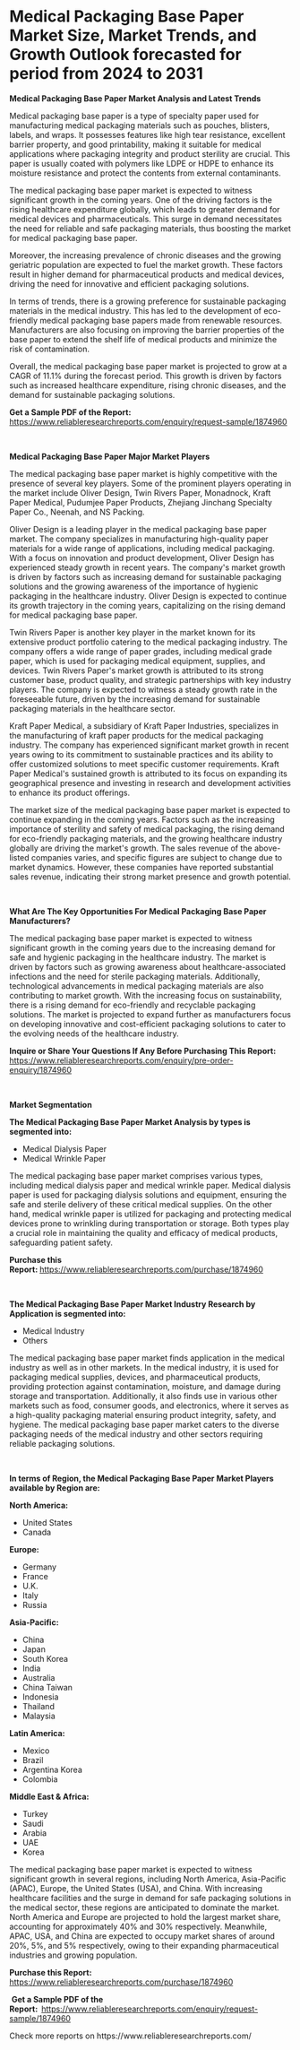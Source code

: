 <p><h1>Medical Packaging Base Paper Market Size, Market Trends, and Growth Outlook forecasted for period from 2024 to 2031</h1></p><p><strong>Medical Packaging Base Paper Market Analysis and Latest Trends</strong></p>
<p><p>Medical packaging base paper is a type of specialty paper used for manufacturing medical packaging materials such as pouches, blisters, labels, and wraps. It possesses features like high tear resistance, excellent barrier property, and good printability, making it suitable for medical applications where packaging integrity and product sterility are crucial. This paper is usually coated with polymers like LDPE or HDPE to enhance its moisture resistance and protect the contents from external contaminants.</p><p>The medical packaging base paper market is expected to witness significant growth in the coming years. One of the driving factors is the rising healthcare expenditure globally, which leads to greater demand for medical devices and pharmaceuticals. This surge in demand necessitates the need for reliable and safe packaging materials, thus boosting the market for medical packaging base paper.</p><p>Moreover, the increasing prevalence of chronic diseases and the growing geriatric population are expected to fuel the market growth. These factors result in higher demand for pharmaceutical products and medical devices, driving the need for innovative and efficient packaging solutions.</p><p>In terms of trends, there is a growing preference for sustainable packaging materials in the medical industry. This has led to the development of eco-friendly medical packaging base papers made from renewable resources. Manufacturers are also focusing on improving the barrier properties of the base paper to extend the shelf life of medical products and minimize the risk of contamination.</p><p>Overall, the medical packaging base paper market is projected to grow at a CAGR of 11.1% during the forecast period. This growth is driven by factors such as increased healthcare expenditure, rising chronic diseases, and the demand for sustainable packaging solutions.</p></p>
<p><strong>Get a Sample PDF of the Report:&nbsp;</strong> <a href="https://www.reliableresearchreports.com/enquiry/request-sample/1874960">https://www.reliableresearchreports.com/enquiry/request-sample/1874960</a></p>
<p>&nbsp;</p>
<p><strong>Medical Packaging Base Paper Major Market Players</strong></p>
<p><p>The medical packaging base paper market is highly competitive with the presence of several key players. Some of the prominent players operating in the market include Oliver Design, Twin Rivers Paper, Monadnock, Kraft Paper Medical, Pudumjee Paper Products, Zhejiang Jinchang Specialty Paper Co., Neenah, and NS Packing.</p><p>Oliver Design is a leading player in the medical packaging base paper market. The company specializes in manufacturing high-quality paper materials for a wide range of applications, including medical packaging. With a focus on innovation and product development, Oliver Design has experienced steady growth in recent years. The company's market growth is driven by factors such as increasing demand for sustainable packaging solutions and the growing awareness of the importance of hygienic packaging in the healthcare industry. Oliver Design is expected to continue its growth trajectory in the coming years, capitalizing on the rising demand for medical packaging base paper.</p><p>Twin Rivers Paper is another key player in the market known for its extensive product portfolio catering to the medical packaging industry. The company offers a wide range of paper grades, including medical grade paper, which is used for packaging medical equipment, supplies, and devices. Twin Rivers Paper's market growth is attributed to its strong customer base, product quality, and strategic partnerships with key industry players. The company is expected to witness a steady growth rate in the foreseeable future, driven by the increasing demand for sustainable packaging materials in the healthcare sector.</p><p>Kraft Paper Medical, a subsidiary of Kraft Paper Industries, specializes in the manufacturing of kraft paper products for the medical packaging industry. The company has experienced significant market growth in recent years owing to its commitment to sustainable practices and its ability to offer customized solutions to meet specific customer requirements. Kraft Paper Medical's sustained growth is attributed to its focus on expanding its geographical presence and investing in research and development activities to enhance its product offerings.</p><p>The market size of the medical packaging base paper market is expected to continue expanding in the coming years. Factors such as the increasing importance of sterility and safety of medical packaging, the rising demand for eco-friendly packaging materials, and the growing healthcare industry globally are driving the market's growth. The sales revenue of the above-listed companies varies, and specific figures are subject to change due to market dynamics. However, these companies have reported substantial sales revenue, indicating their strong market presence and growth potential.</p></p>
<p>&nbsp;</p>
<p><strong>What Are The Key Opportunities For Medical Packaging Base Paper Manufacturers?</strong></p>
<p><p>The medical packaging base paper market is expected to witness significant growth in the coming years due to the increasing demand for safe and hygienic packaging in the healthcare industry. The market is driven by factors such as growing awareness about healthcare-associated infections and the need for sterile packaging materials. Additionally, technological advancements in medical packaging materials are also contributing to market growth. With the increasing focus on sustainability, there is a rising demand for eco-friendly and recyclable packaging solutions. The market is projected to expand further as manufacturers focus on developing innovative and cost-efficient packaging solutions to cater to the evolving needs of the healthcare industry.</p></p>
<p><strong>Inquire or Share Your Questions If Any Before Purchasing This Report:</strong> <a href="https://www.reliableresearchreports.com/enquiry/pre-order-enquiry/1874960">https://www.reliableresearchreports.com/enquiry/pre-order-enquiry/1874960</a></p>
<p>&nbsp;</p>
<p><strong>Market Segmentation</strong></p>
<p><strong>The Medical Packaging Base Paper Market Analysis by types is segmented into:</strong></p>
<p><ul><li>Medical Dialysis Paper</li><li>Medical Wrinkle Paper</li></ul></p>
<p><p>The medical packaging base paper market comprises various types, including medical dialysis paper and medical wrinkle paper. Medical dialysis paper is used for packaging dialysis solutions and equipment, ensuring the safe and sterile delivery of these critical medical supplies. On the other hand, medical wrinkle paper is utilized for packaging and protecting medical devices prone to wrinkling during transportation or storage. Both types play a crucial role in maintaining the quality and efficacy of medical products, safeguarding patient safety.</p></p>
<p><strong>Purchase this Report:&nbsp;</strong><a href="https://www.reliableresearchreports.com/purchase/1874960">https://www.reliableresearchreports.com/purchase/1874960</a></p>
<p>&nbsp;</p>
<p><strong>The Medical Packaging Base Paper Market Industry Research by Application is segmented into:</strong></p>
<p><ul><li>Medical Industry</li><li>Others</li></ul></p>
<p><p>The medical packaging base paper market finds application in the medical industry as well as in other markets. In the medical industry, it is used for packaging medical supplies, devices, and pharmaceutical products, providing protection against contamination, moisture, and damage during storage and transportation. Additionally, it also finds use in various other markets such as food, consumer goods, and electronics, where it serves as a high-quality packaging material ensuring product integrity, safety, and hygiene. The medical packaging base paper market caters to the diverse packaging needs of the medical industry and other sectors requiring reliable packaging solutions.</p></p>
<p>&nbsp;</p>
<p><strong>In terms of Region, the Medical Packaging Base Paper Market Players available by Region are:</strong></p>
<p>
    <p> <strong> North America: </strong>
        <ul>
            <li>United States</li>
            <li>Canada</li>
        </ul>
        </p> 
    <p> <strong> Europe: </strong>
        <ul>
            <li>Germany</li>
            <li>France</li>
            <li>U.K.</li>
            <li>Italy</li>
            <li>Russia</li>
        </ul>
        </p> 
    <p> <strong> Asia-Pacific: </strong>
        <ul>
            <li>China</li>
            <li>Japan</li>
            <li>South Korea</li>
            <li>India</li>
            <li>Australia</li>
            <li>China Taiwan</li>
            <li>Indonesia</li>
            <li>Thailand</li>
            <li>Malaysia</li>
        </ul>
        </p> 
    <p> <strong> Latin America: </strong>
        <ul>
            <li>Mexico</li>
            <li>Brazil</li>
            <li>Argentina Korea</li>
            <li>Colombia</li>
        </ul>
        </p> 
    <p> <strong> Middle East & Africa: </strong>
        <ul>
            <li>Turkey</li>
            <li>Saudi</li>
            <li>Arabia</li>
            <li>UAE</li>
            <li>Korea</li>
        </ul>
    </p>
    </p>
<p><p>The medical packaging base paper market is expected to witness significant growth in several regions, including North America, Asia-Pacific (APAC), Europe, the United States (USA), and China. With increasing healthcare facilities and the surge in demand for safe packaging solutions in the medical sector, these regions are anticipated to dominate the market. North America and Europe are projected to hold the largest market share, accounting for approximately 40% and 30% respectively. Meanwhile, APAC, USA, and China are expected to occupy market shares of around 20%, 5%, and 5% respectively, owing to their expanding pharmaceutical industries and growing population.</p></p>
<p><strong>Purchase this Report: </strong><a href="https://www.reliableresearchreports.com/purchase/1874960">https://www.reliableresearchreports.com/purchase/1874960</a></p>
<p>&nbsp;<strong>Get a Sample PDF of the Report:&nbsp;&nbsp;</strong><a href="https://www.reliableresearchreports.com/enquiry/request-sample/1874960">https://www.reliableresearchreports.com/enquiry/request-sample/1874960</a></p>
<p><strong></strong></p>
<p>Check more reports on https://www.reliableresearchreports.com/</p>
